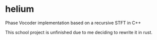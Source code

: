 # helium
Phase Vocoder implementation based on a recursive STFT in C++

This school project is unfinished due to me deciding to rewrite it in rust.
